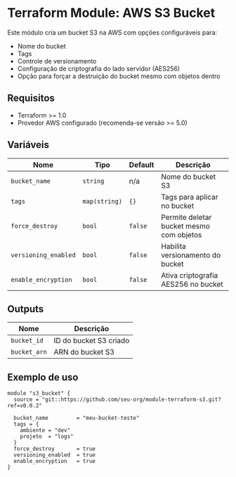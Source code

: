 # Terraform Module: AWS S3 Bucket

Este módulo cria um bucket S3 na AWS com opções configuráveis para:

- Nome do bucket
- Tags
- Controle de versionamento
- Configuração de criptografia do lado servidor (AES256)
- Opção para forçar a destruição do bucket mesmo com objetos dentro

## Requisitos

- Terraform >= 1.0
- Provedor AWS configurado (recomenda-se versão >= 5.0)

## Variáveis

| Nome               | Tipo           | Default | Descrição                                      |
|--------------------|----------------|---------|------------------------------------------------|
| `bucket_name`      | `string`       | n/a     | Nome do bucket S3                              |
| `tags`             | `map(string)`  | `{}`    | Tags para aplicar no bucket                    |
| `force_destroy`    | `bool`         | `false` | Permite deletar bucket mesmo com objetos      |
| `versioning_enabled`| `bool`         | `false` | Habilita versionamento do bucket               |
| `enable_encryption`| `bool`         | `false` | Ativa criptografia AES256 no bucket            |

## Outputs

| Nome        | Descrição                    |
|-------------|------------------------------|
| `bucket_id` | ID do bucket S3 criado       |
| `bucket_arn`| ARN do bucket S3             |

## Exemplo de uso

```hcl
module "s3_bucket" {
  source = "git::https://github.com/seu-org/module-terraform-s3.git?ref=v0.0.2"

  bucket_name         = "meu-bucket-teste"
  tags = {
    ambiente = "dev"
    projeto  = "logs"
  }
  force_destroy       = true
  versioning_enabled  = true
  enable_encryption   = true
}
